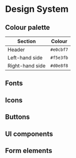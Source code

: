 # Design System

## Colour palette
| Section         | Colour    |
|-----------------|-----------|
| Header          | `#e0cbf7` |
| Left-hand side  | `#f5e3fb` |
| Right-hand side | `#d0e8f8` |


## Fonts

## Icons

## Buttons

## UI components

## Form elements